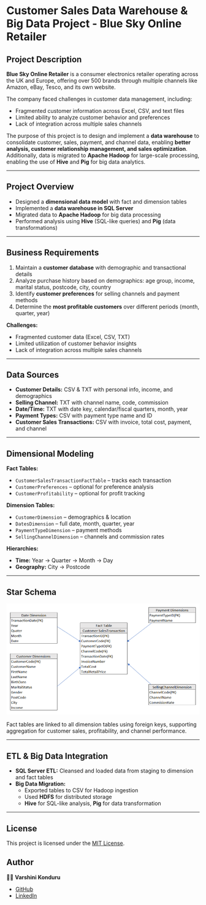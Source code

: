 # Customer Sales Data Warehouse & Big Data Project - Blue Sky Online Retailer

## Project Description

**Blue Sky Online Retailer** is a consumer electronics retailer operating across the UK and Europe, offering over 500 brands through multiple channels like Amazon, eBay, Tesco, and its own website.  

The company faced challenges in customer data management, including:

- Fragmented customer information across Excel, CSV, and text files  
- Limited ability to analyze customer behavior and preferences  
- Lack of integration across multiple sales channels  

The purpose of this project is to design and implement a **data warehouse** to consolidate customer, sales, payment, and channel data, enabling **better analysis, customer relationship management, and sales optimization**. Additionally, data is migrated to **Apache Hadoop** for large-scale processing, enabling the use of **Hive** and **Pig** for big data analytics.

---

## Project Overview

- Designed a **dimensional data model** with fact and dimension tables  
- Implemented a **data warehouse in SQL Server**  
- Migrated data to **Apache Hadoop** for big data processing  
- Performed analysis using **Hive** (SQL-like queries) and **Pig** (data transformations)  

---

## Business Requirements

1. Maintain a **customer database** with demographic and transactional details  
2. Analyze purchase history based on demographics: age group, income, marital status, postcode, city, country  
3. Identify **customer preferences** for selling channels and payment methods  
4. Determine the **most profitable customers** over different periods (month, quarter, year)  

**Challenges:**

- Fragmented customer data (Excel, CSV, TXT)  
- Limited utilization of customer behavior insights  
- Lack of integration across multiple sales channels  

---

## Data Sources

- **Customer Details:** CSV & TXT with personal info, income, and demographics  
- **Selling Channel:** TXT with channel name, code, commission  
- **Date/Time:** TXT with date key, calendar/fiscal quarters, month, year  
- **Payment Types:** CSV with payment type name and ID  
- **Customer Sales Transactions:** CSV with invoice, total cost, payment, and channel  

---

## Dimensional Modeling

**Fact Tables:**

- `CustomerSalesTransactionFactTable` – tracks each transaction  
- `CustomerPreferences` – optional for preference analysis  
- `CustomerProfitability` – optional for profit tracking  

**Dimension Tables:**

- `CustomerDimension` – demographics & location  
- `DatesDimension` – full date, month, quarter, year  
- `PaymentTypeDimension` – payment methods  
- `SellingChannelDimension` – channels and commission rates  

**Hierarchies:**

- **Time:** Year → Quarter → Month → Day  
- **Geography:** City → Postcode  

---

## Star Schema

![Star Schema](https://github.com/Varshini0326/customer-sales-data-warehouse-bigdata/blob/main/Schema.png)  

Fact tables are linked to all dimension tables using foreign keys, supporting aggregation for customer sales, profitability, and channel performance.

---

## ETL & Big Data Integration

- **SQL Server ETL:** Cleansed and loaded data from staging to dimension and fact tables  
- **Big Data Migration:**  
  - Exported tables to CSV for Hadoop ingestion  
  - Used **HDFS** for distributed storage  
  - **Hive** for SQL-like analysis, **Pig** for data transformation  

---

## License

This project is licensed under the [MIT License](LICENSE).

## Author

👩‍💻 **Varshini Konduru**

- [GitHub](https://github.com/Varshini0326)  
- [LinkedIn](https://www.linkedin.com/in/varshini-konduru-310767195/)
